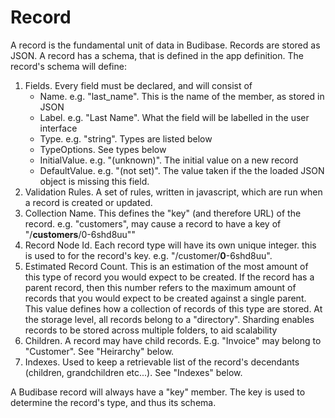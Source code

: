 # Record

A record is the fundamental unit of data in Budibase. Records are stored as JSON. A record has a schema, that is defined in the app definition. The record's schema will define:

1. Fields. Every field must be declared, and will consist of
   * Name. e.g. "last\_name". This is the name of the member, as stored in JSON
   * Label. e.g. "Last Name". What the field will be labelled in the user interface
   * Type. e.g. "string". Types are listed below
   * TypeOptions. See types below
   * InitialValue. e.g. "\(unknown\)". The initial value on a new record 
   * DefaultValue. e.g. "\(not set\)". The value taken if the the loaded JSON object is missing this field.
2. Validation Rules. A set of rules, written in javascript, which are run when a record is created or updated.
3. Collection Name. This defines the "key" \(and therefore URL\) of the record. e.g. "customers", may cause a record to have a key of "/**customers**/0-6shd8uu""
4. Record Node Id. Each record type will have its own unique integer. this is used to for the record's key. e.g. "/customer/**0**-6shd8uu".
5. Estimated Record Count. This is an estimation of the most amount of this type of record you would expect to be created. If the record has a parent record, then this number refers to the maximum amount of records that you would expect to be created against a single parent. This value defines how a collection of records of this type are stored. At the storage level, all records belong to a "directory". Sharding enables records to be stored across multiple folders, to aid scalability
6. Children. A record may have child records. E.g. "Invoice" may belong to "Customer". See "Heirarchy" below.
7. Indexes. Used to keep a retrievable list of the record's decendants \(children, grandchildren etc...\). See "Indexes" below.

A Budibase record will always have a "key" member. The key is used to determine the record's type, and thus its schema.

